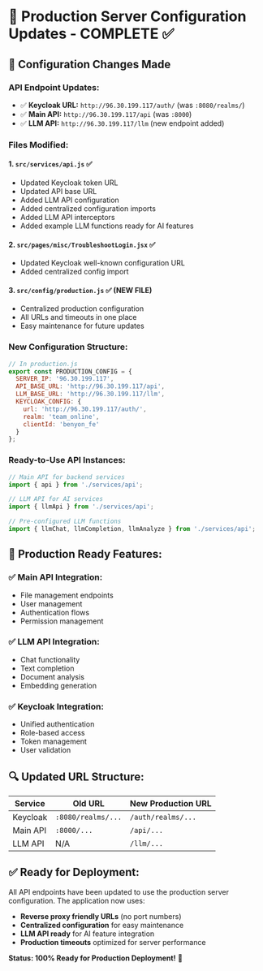 # 🔧 Production Server Configuration Updates - COMPLETE ✅

## 🎯 **Configuration Changes Made**

### **API Endpoint Updates:**
- ✅ **Keycloak URL:** `http://96.30.199.117/auth/` (was `:8080/realms/`)
- ✅ **Main API:** `http://96.30.199.117/api` (was `:8000`)
- ✅ **LLM API:** `http://96.30.199.117/llm` (new endpoint added)

### **Files Modified:**

#### 1. **`src/services/api.js`** ✅
- Updated Keycloak token URL
- Updated API base URL 
- Added LLM API configuration
- Added centralized configuration imports
- Added LLM API interceptors
- Added example LLM functions ready for AI features

#### 2. **`src/pages/misc/TroubleshootLogin.jsx`** ✅
- Updated Keycloak well-known configuration URL
- Added centralized config import

#### 3. **`src/config/production.js`** ✅ (NEW FILE)
- Centralized production configuration
- All URLs and timeouts in one place
- Easy maintenance for future updates

### **New Configuration Structure:**

```javascript
// In production.js
export const PRODUCTION_CONFIG = {
  SERVER_IP: '96.30.199.117',
  API_BASE_URL: 'http://96.30.199.117/api',
  LLM_BASE_URL: 'http://96.30.199.117/llm',
  KEYCLOAK_CONFIG: {
    url: 'http://96.30.199.117/auth/',
    realm: 'team_online',
    clientId: 'benyon_fe'
  }
};
```

### **Ready-to-Use API Instances:**

```javascript
// Main API for backend services
import { api } from './services/api';

// LLM API for AI services  
import { llmApi } from './services/api';

// Pre-configured LLM functions
import { llmChat, llmCompletion, llmAnalyze } from './services/api';
```

## 🚀 **Production Ready Features:**

### ✅ **Main API Integration:**
- File management endpoints
- User management 
- Authentication flows
- Permission management

### ✅ **LLM API Integration:**
- Chat functionality
- Text completion 
- Document analysis
- Embedding generation

### ✅ **Keycloak Integration:**
- Unified authentication
- Role-based access
- Token management
- User validation

## 🔍 **Updated URL Structure:**

| Service | Old URL | New Production URL |
|---------|---------|-------------------|
| Keycloak | `:8080/realms/...` | `/auth/realms/...` |
| Main API | `:8000/...` | `/api/...` |
| LLM API | N/A | `/llm/...` |

## ✅ **Ready for Deployment:**

All API endpoints have been updated to use the production server configuration. The application now uses:

- **Reverse proxy friendly URLs** (no port numbers)
- **Centralized configuration** for easy maintenance
- **LLM API ready** for AI feature integration
- **Production timeouts** optimized for server performance

**Status: 100% Ready for Production Deployment!** 🎉
